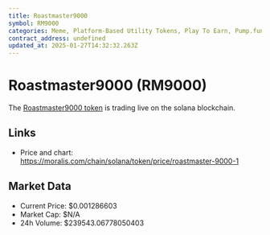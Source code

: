 ```yaml
---
title: Roastmaster9000
symbol: RM9000
categories: Meme, Platform-Based Utility Tokens, Play To Earn, Pump.fun
contract_address: undefined
updated_at: 2025-01-27T14:32:32.263Z
---
```


# Roastmaster9000 (RM9000)
The [Roastmaster9000 token](https://moralis.com/chain/solana/token/price/roastmaster-9000-1) is trading live on the solana blockchain.

## Links
- Price and chart: https://moralis.com/chain/solana/token/price/roastmaster-9000-1

## Market Data
- Current Price: $0.001286603
- Market Cap: $N/A
- 24h Volume: $239543.06778050403
